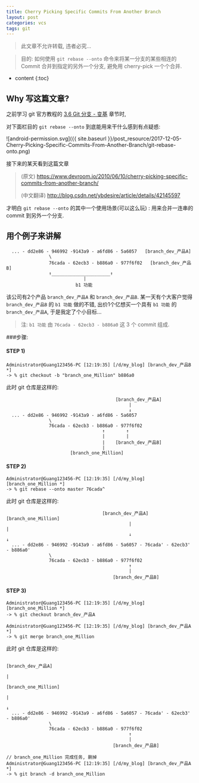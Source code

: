 ```yaml
---
title: Cherry Picking Specific Commits From Another Branch
layout: post
categories: vcs
tags: git
---
```


> 此文章不允许转载, 违者必究...

> 目的: 如何使用 `git rebase --onto` 命令来将某一分支的某些相连的 Commit 合并到指定的另外一个分支, 避免用 cherry-pick 一个个合并.


* content
{:toc}





## Why 写这篇文章?

之前学习 git 官方教程的 [3.6 Git 分支 - 变基](https://git-scm.com/book/zh/v2/Git-%E5%88%86%E6%94%AF-%E5%8F%98%E5%9F%BA) 章节时,

对下面栏目的 `git rebase --onto` 到底能用来干什么感到有点疑惑:

![android-permission.svg]({{ site.baseurl }}/post_resource/2017-12-05-Cherry-Picking-Specific-Commits-From-Another-Branch/git-rebase-onto.png)


接下来的某天看到这篇文章

> (原文) https://www.devroom.io/2010/06/10/cherry-picking-specific-commits-from-another-branch/
>
> (中文翻译) http://blog.csdn.net/ybdesire/article/details/42145597

才明白 `git rebase --onto` 的其中一个使用场景(可以这么玩) : 用来合并一连串的 commit 到另外一个分支.


## 用个例子来讲解

```
  ... - dd2e86 - 946992 -9143a9 - a6fd86 - 5a6057   [branch_dev_产品A]
                \
                76cada - 62ecb3 - b886a0 - 977f6f02   [branch_dev_产品B]
                ↑______________________↑
                             |
                          b1 功能
```

该公司有2个产品 `branch_dev_产品A` 和 `branch_dev_产品B`.
某一天有个大客户觉得 `branch_dev_产品B` 的 `b1 功能` 做的不错, 出价1个亿想买一个具有 `b1 功能` 的 `branch_dev_产品A`,
于是我定了个小目标...

>注:  `b1 功能` 由 `76cada - 62ecb3 - b886a0` 这 3 个 commit 组成.


###步骤: 

#### STEP 1)

```
Administrator@Guang123456-PC [12:19:35] [/d/my_blog] [branch_dev_产品B *]
-> % git checkout -b "branch_one_Million" b886a0
```

此时 git 仓库是这样的:

```
                                         [branch_dev_产品A]        
                                              |
                                              ↓
  ... - dd2e86 - 946992 -9143a9 - a6fd86 - 5a6057  
                \
                76cada - 62ecb3 - b886a0 - 977f6f02
                                    ↑        ↑
                                    |        |
                                    |    [branch_dev_产品B]
                                    |
                        [branch_one_Million]   
```

#### STEP 2)

```
Administrator@Guang123456-PC [12:19:35] [/d/my_blog] [branch_one_Million *]
-> % git rebase --onto master 76cada^  
```

此时 git 仓库是这样的:

```
                                    [branch_dev_产品A]       [branch_one_Million]
                                              |                           |
                                              ↓                           ↓
  ... - dd2e86 - 946992 -9143a9 - a6fd86 - 5a6057 - 76cada' - 62ecb3' - b886a0'   
                \
                76cada - 62ecb3 - b886a0 - 977f6f02
                                              ↑
                                              |
                                        [branch_dev_产品B]
```

#### STEP 3)

```
Administrator@Guang123456-PC [12:19:35] [/d/my_blog] [branch_one_Million *]
-> % git checkout branch_dev_产品A
```

```
Administrator@Guang123456-PC [12:19:35] [/d/my_blog] [branch_dev_产品A *]
-> % git merge branch_one_Million
```

此时 git 仓库是这样的:

```
                                                                 [branch_dev_产品A]
                                                                          |
                                                                 [branch_one_Million]
                                                                          |
                                                                          ↓
  ... - dd2e86 - 946992 -9143a9 - a6fd86 - 5a6057 - 76cada' - 62ecb3' - b886a0'                
                \
                76cada - 62ecb3 - b886a0 - 977f6f02
                                              ↑
                                              |
                                        [branch_dev_产品B]
```

```
// branch_one_Million 完成任务, 删掉
Administrator@Guang123456-PC [12:19:35] [/d/my_blog] [branch_dev_产品A *]
-> % git branch -d branch_one_Million
```

